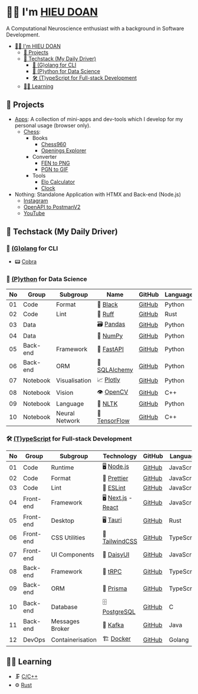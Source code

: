 # 👨‍💻 I'm [HIEU DOAN](https://hieudoanm.github.io)

A Computational Neuroscience enthusiast with a background in Software Development.

- [👨‍💻 I'm HIEU DOAN](#-im-hieu-doan)
  - [📱 Projects](#-projects)
  - [🧰 Techstack (My Daily Driver)](#-techstack-my-daily-driver)
    - [🦦 (G)olang for CLI](#-golang-for-cli)
    - [🐍 (P)ython for Data Science](#-python-for-data-science)
    - [🛠️ (T)ypeScript for Full-stack Development](#️-typescript-for-full-stack-development)
  - [🧑‍🎓 Learning](#-learning)

## 📱 Projects

- [Apps](https://hieudoanm.github.io/apps): A collection of mini-apps and dev-tools which I develop for my personal usage (browser only).
  - [Chess](https://hieudoanm.github.io/apps/chess):
    - Books
      - [Chess960](https://hieudoanm.github.io/apps/chess/books/chess960)
      - [Openings Explorer](https://hieudoanm.github.io/apps/chess/books/openings)
    - Converter
      - [FEN to PNG](https://hieudoanm.github.io/apps/chess/converter/fen2png/)
      - [PGN to GIF](https://hieudoanm.github.io/apps/chess/converter/pgn2gif/)
    - Tools
      - [Elo Calculator](https://hieudoanm.github.io/apps/chess/tools/elo)
      - [Clock](https://hieudoanm.github.io/apps/chess/tools/clock)
- Nothing: Standalone Application with HTMX and Back-end (Node.js)
  - [Instagram](https://nothing-instagram.onrender.com/)
  - [OpenAPI to PostmanV2](https://nothing-openapi-to-postmanv2.onrender.com/)
  - [YouTube](https://nothing-youtube.onrender.com)

## 🧰 Techstack (My Daily Driver)

### 🦦 [(G)olang][golang] for CLI

- 📟 [Cobra](https://cobra.dev/)

### 🐍 [(P)ython][python] for Data Science

| No  | Group    | Subgroup       | Name                       | GitHub                      | Language |
| --- | -------- | -------------- | -------------------------- | --------------------------- | -------- |
| 01  | Code     | Format         | 💅 [Black][black]           | [GitHub][github-black]      | Python   |
| 02  | Code     | Lint           | 🧰 [Ruff][ruff]             | [GitHub][github-ruff]       | Rust     |
| 03  | Data     |                | 🗃️ [Pandas][pandas]         | [GitHub][github-pandas]     | Python   |
| 04  | Data     |                | 🧮 [NumPy][numpy]           | [GitHub][github-numpy]      | Python   |
| 05  | Back-end | Framework      | 🚀 [FastAPI][fastapi]       | [GitHub][github-fastapi]    | Python   |
| 06  | Back-end | ORM            | 🔌 [SQLAlchemy][sqlalchemy] | [GitHub][github-sqlalchemy] | Python   |
| 07  | Notebook | Visualisation  | 📈 [Plotly][plotly]         | [GitHub][github-plotly]     | Python   |
| 08  | Notebook | Vision         | 👁️ [OpenCV][opencv]         | [GitHub][github-opencv]     | C++      |
| 09  | Notebook | Language       | 💬 [NLTK][nltk]             | [GitHub][github-nltk]       | Python   |
| 10  | Notebook | Neural Network | 🧠 [TensorFlow][tensorflow] | [GitHub][github-tensorflow] | C++      |

### 🛠️ [(T)ypeScript][typescript] for Full-stack Development

| No  | Group     | Subgroup         | Technology                            | GitHub                       | Language   |
| --- | --------- | ---------------- | ------------------------------------- | ---------------------------- | ---------- |
| 01  | Code      | Runtime          | 🖥️ [Node.js][node.js]                  | [GitHub][github-node.js]     | JavaScript |
| 02  | Code      | Format           | 💅 [Prettier][prettier]                | [GitHub][github-prettier]    | JavaScript |
| 03  | Code      | Lint             | 🧰 [ESLint][eslint]                    | [GitHub][github-eslint]      | JavaScript |
| 04  | Front-end | Framework        | 🖥️ [Next.js][next.js] - [React][react] | [GitHub][github-next.js]     | JavaScript |
| 05  | Front-end | Desktop          | 🖥️ [Tauri][tauri]                      | [GitHub][github-tauri]       | Rust       |
| 06  | Front-end | CSS Utilities    | 💅 [TailwindCSS][tailwindcss]          | [GitHub][github-tailwindcss] | TypeScript |
| 07  | Front-end | UI Components    | 💅 [DaisyUI][daisyui]                  | [GitHub][github-daisyui]     | JavaScript |
| 08  | Back-end  | Framework        | 🚀 [tRPC][trpc]                        | [GitHub][github-trpc]        | TypeScript |
| 09  | Back-end  | ORM              | 🔌 [Prisma][prisma]                    | [GitHub][github-prisma]      | TypeScript |
| 10  | Back-end  | Database         | 🗄️ [PostgreSQL][postgresql]            | [GitHub][github-postgresql]  | C          |
| 11  | Back-end  | Messages Broker  | 📨 [Kafka][kafka]                      | [GitHub][github-kafka]       | Java       |
| 12  | DevOps    | Containerisation | 🏗️ [Docker][docker]                    | [GitHub][github-docker]      | Golang     |

## 🧑‍🎓 Learning

- 🗜️ [C/C++][cplusplus]
- ⚙️ [Rust][rust]

[black]: https://black.readthedocs.io/en/stable/
[cplusplus]: https://cplusplus.com/
[daisyui]: https://daisyui.com/
[docker]: https://www.docker.com/
[eslint]: https://eslint.org/
[fastapi]: https://fastapi.tiangolo.com/
[golang]: https://go.dev/
[kafka]: https://kafka.apache.org/
[next.js]: https://nextjs.org/
[nltk]: https://www.nltk.org/
[node.js]: https://nodejs.org/en
[numpy]: https://numpy.org/
[opencv]: https://opencv.org/
[pandas]: https://pandas.pydata.org/
[plotly]: https://plotly.com/
[postgresql]: https://www.postgresql.org/
[prettier]: https://prettier.io/
[prisma]: https://www.prisma.io/
[python]: https://www.python.org/
[react]: https://react.dev/
[ruff]: https://docs.astral.sh/ruff/
[rust]: https://www.rust-lang.org/
[sqlalchemy]: https://www.sqlalchemy.org/
[tailwindcss]: https://tailwindcss.com/
[tauri]: https://v2.tauri.app/
[tensorflow]: https://www.tensorflow.org
[trpc]: https://trpc.io/
[typescript]: https://www.typescriptlang.org/
[github-black]: https://github.com/psf/black
[github-eslint]: https://github.com/eslint/eslint
[github-daisyui]: https://github.com/saadeghi/daisyui
[github-docker]: https://github.com/docker/cli
[github-fastapi]: https://github.com/fastapi/fastapi
[github-kafka]: https://github.com/apache/kafka
[github-next.js]: https://github.com/vercel/next.js
[github-nltk]: https://github.com/nltk/nltk
[github-node.js]: https://github.com/nodejs/node
[github-numpy]: https://github.com/numpy/numpy
[github-opencv]: https://github.com/opencv/opencv
[github-pandas]: https://github.com/pandas-dev/pandas
[github-plotly]: https://github.com/plotly/plotly.py
[github-postgresql]: https://github.com/postgres/postgres
[github-prettier]: https://github.com/prettier/prettier
[github-prisma]: https://github.com/prisma/prisma
[github-ruff]: https://github.com/astral-sh/ruff
[github-sqlalchemy]: https://github.com/sqlalchemy/sqlalchemy
[github-tailwindcss]: https://github.com/tailwindlabs/tailwindcss
[github-tauri]: https://github.com/tauri-apps/tauri
[github-tensorflow]: https://github.com/tensorflow/tensorflow
[github-trpc]: https://github.com/trpc/trpc
